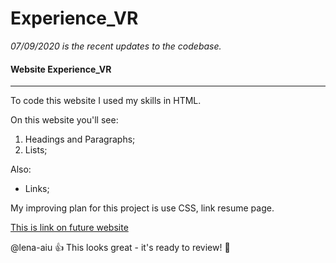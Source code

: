 # Experience_VR

*07/09/2020 is the recent updates to the codebase.*

#### Website  Experience_VR 
-----
To code this website I used my skills in HTML.

On this website you'll see:

1. Headings and Paragraphs;
2. Lists;

Also:

* Links;

My improving plan for this project is use CSS, link resume page.

[This is link on future website](https://github.com "It's funny!")

@lena-aiu :+1: This  looks great - it's ready to review! :hibiscus:
